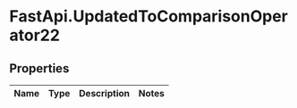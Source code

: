 # FastApi.UpdatedToComparisonOperator22

## Properties
Name | Type | Description | Notes
------------ | ------------- | ------------- | -------------
